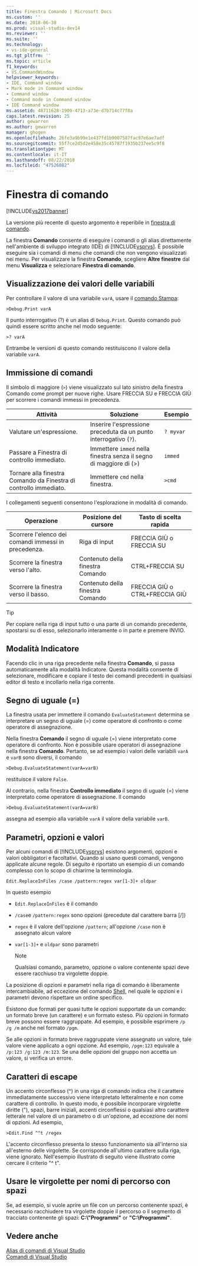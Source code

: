 ```yaml
---
title: Finestra Comando | Microsoft Docs
ms.custom: ''
ms.date: 2018-06-30
ms.prod: visual-studio-dev14
ms.reviewer: ''
ms.suite: ''
ms.technology:
- vs-ide-general
ms.tgt_pltfrm: ''
ms.topic: article
f1_keywords:
- VS.CommandWindow
helpviewer_keywords:
- IDE, Command window
- Mark mode in Command window
- Command window
- Command mode in Command window
- IDE Command window
ms.assetid: 48711628-1909-4713-a73e-d7b714c77f8a
caps.latest.revision: 25
author: gewarren
ms.author: gewarren
manager: ghogen
ms.openlocfilehash: 26fe3a9b99e1e437fd1b9007587fac97e6ae7adf
ms.sourcegitcommit: 55f7ce2d5d2e458e35c45787f1935b237ee5c9f8
ms.translationtype: MT
ms.contentlocale: it-IT
ms.lasthandoff: 08/22/2018
ms.locfileid: "47526082"
---
```

# <a name="command-window"></a>Finestra di comando
[!INCLUDE[vs2017banner](../../includes/vs2017banner.md)]

La versione più recente di questo argomento è reperibile in [finestra di comando](https://docs.microsoft.com/visualstudio/ide/reference/command-window).  
  
  
La finestra **Comando** consente di eseguire i comandi o gli alias direttamente nell'ambiente di sviluppo integrato (IDE) di [!INCLUDE[vsprvs](../../includes/vsprvs-md.md)]. È possibile eseguire sia i comandi di menu che comandi che non vengono visualizzati nei menu. Per visualizzare la finestra **Comando**, scegliere **Altre finestre** dal menu **Visualizza** e selezionare **Finestra di comando**.  
  
## <a name="displaying-the-values-of-variables"></a>Visualizzazione dei valori delle variabili  
 Per controllare il valore di una variabile `varA`, usare il [comando Stampa](../../ide/reference/print-command.md):  
  
```  
>Debug.Print varA  
```  
  
 Il punto interrogativo (?) è un alias di `Debug.Print`. Questo comando può quindi essere scritto anche nel modo seguente:  
  
```  
>? varA  
```  
  
 Entrambe le versioni di questo comando restituiscono il valore della variabile `varA`.  
  
## <a name="entering-commands"></a>Immissione di comandi  
 Il simbolo di maggiore (`>`) viene visualizzato sul lato sinistro della finestra Comando come prompt per nuove righe. Usare FRECCIA SU e FRECCIA GIÙ per scorrere i comandi immessi in precedenza.  
  
|Attività|Soluzione|Esempio|  
|----------|--------------|-------------|  
|Valutare un'espressione.|Inserire l'espressione preceduta da un punto interrogativo (`?`).|`? myvar`|  
|Passare a Finestra di controllo immediato.|Immettere `immed` nella finestra senza il segno di maggiore di (>)|`immed`|  
|Tornare alla finestra Comando da Finestra di controllo immediato.|Immettere `cmd` nella finestra.|`>cmd`|  
  
 I collegamenti seguenti consentono l'esplorazione in modalità di comando.  
  
|Operazione|Posizione del cursore|Tasto di scelta rapida|  
|------------|---------------------|----------------|  
|Scorrere l'elenco dei comandi immessi in precedenza.|Riga di input|FRECCIA GIÙ o FRECCIA SU|  
|Scorrere la finestra verso l'alto.|Contenuto della finestra Comando|CTRL+FRECCIA SU|  
|Scorrere la finestra verso il basso.|Contenuto della finestra Comando|FRECCIA GIÙ o CTRL+FRECCIA GIÙ|  
  
> [!TIP]
>  Per copiare nella riga di input tutto o una parte di un comando precedente, spostarsi su di esso, selezionarlo interamente o in parte e premere INVIO.  
  
## <a name="mark-mode"></a>Modalità Indicatore  
 Facendo clic in una riga precedente nella finestra **Comando**, si passa automaticamente alla modalità Indicatore. Questa modalità consente di selezionare, modificare e copiare il testo dei comandi precedenti in qualsiasi editor di testo e incollarlo nella riga corrente.  
  
## <a name="the-equals--sign"></a>Segno di uguale (=)  
 La finestra usata per immettere il comando `EvaluateStatement` determina se interpretare un segno di uguale (=) come operatore di confronto o come operatore di assegnazione.  
  
 Nella finestra **Comando** il segno di uguale (=) viene interpretato come operatore di confronto. Non è possibile usare operatori di assegnazione nella finestra **Comando**. Pertanto, se ad esempio i valori delle variabili `varA` e `varB` sono diversi, il comando  
  
```  
>Debug.EvaluateStatement(varA=varB)  
```  
  
 restituisce il valore `False`.  
  
 Al contrario, nella finestra **Controllo immediato** il segno di uguale (=) viene interpretato come operatore di assegnazione. Il comando  
  
```  
>Debug.EvaluateStatement(varA=varB)  
```  
  
 assegna ad esempio alla variabile `varA` il valore della variabile `varB`.  
  
## <a name="parameters-switches-and-values"></a>Parametri, opzioni e valori  
 Per alcuni comandi di [!INCLUDE[vsprvs](../../includes/vsprvs-md.md)] esistono argomenti, opzioni e valori obbligatori e facoltativi. Quando si usano questi comandi, vengono applicate alcune regole. Di seguito è riportato un esempio di un comando complesso con lo scopo di chiarirne la terminologia.  
  
```  
Edit.ReplaceInFiles /case /pattern:regex var[1-3]+ oldpar   
```  
  
 In questo esempio  
  
-   `Edit.ReplaceInFiles` è il comando  
  
-   `/case`e `/pattern:regex` sono opzioni (precedute dal carattere barra [/])  
  
-   `regex` è il valore dell'opzione `/pattern`; all'opzione `/case` non è assegnato alcun valore  
  
-   `var[1-3]+` e `oldpar` sono parametri  
  
    > [!NOTE]
    >  Qualsiasi comando, parametro, opzione o valore contenente spazi deve essere racchiuso tra virgolette doppie.  
  
 La posizione di opzioni e parametri nella riga di comando è liberamente intercambiabile, ad eccezione del comando [Shell](../../ide/reference/shell-command.md), nel quale le opzioni e i parametri devono rispettare un ordine specifico.  
  
 Esistono due formati per quasi tutte le opzioni supportate da un comando: un formato breve (un carattere) e un formato esteso. Più opzioni in formato breve possono essere raggruppate. Ad esempio, è possibile esprimere `/p /g /m` anche nel formato `/pgm`.  
  
 Se alle opzioni in formato breve raggruppate viene assegnato un valore, tale valore viene applicato a ogni opzione. Ad esempio, `/pgm:123` equivale a `/p:123 /g:123 /m:123`. Se una delle opzioni del gruppo non accetta un valore, si verifica un errore.  
  
## <a name="escape-characters"></a>Caratteri di escape  
 Un accento circonflesso (^) in una riga di comando indica che il carattere immediatamente successivo viene interpretato letteralmente e non come carattere di controllo. In questo modo, è possibile incorporare virgolette diritte ("), spazi, barre iniziali, accenti circonflessi o qualsiasi altro carattere letterale nel valore di un parametro o di un'opzione, ad eccezione dei nomi di opzioni. Ad esempio,  
  
```  
>Edit.Find ^^t /regex  
```  
  
 L'accento circonflesso presenta lo stesso funzionamento sia all'interno sia all'esterno delle virgolette. Se corrisponde all'ultimo carattere sulla riga, viene ignorato. Nell'esempio illustrato di seguito viene illustrato come cercare il criterio "^ t".  
  
## <a name="use-quotes-for-path-names-with-spaces"></a>Usare le virgolette per nomi di percorso con spazi  
 Se, ad esempio, si vuole aprire un file con un percorso contenente spazi, è necessario racchiudere tra virgolette doppie il percorso o il segmento di tracciato contenente gli spazi: **C:\\"Programmi"** or **"C:\Programmi"**.  
  
## <a name="see-also"></a>Vedere anche  
 [Alias di comandi di Visual Studio](../../ide/reference/visual-studio-command-aliases.md)   
 [Comandi di Visual Studio](../../ide/reference/visual-studio-commands.md)



